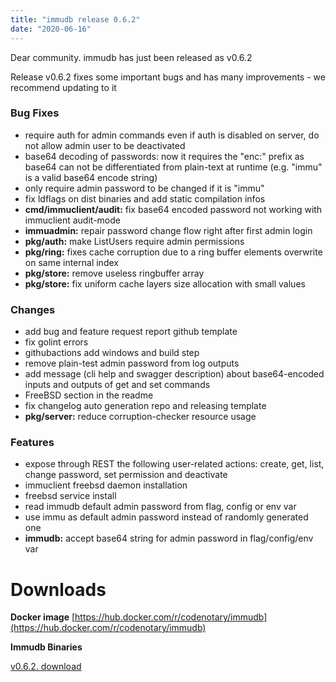 ```yaml
---
title: "immudb release 0.6.2"
date: "2020-06-16"
---
```


Dear community. immudb has just been released as v0.6.2

Release v0.6.2 fixes some important bugs and has many improvements - we recommend updating to it

### Bug Fixes

- require auth for admin commands even if auth is disabled on server, do not allow admin user to be deactivated
- base64 decoding of passwords: now it requires the "enc:" prefix as base64 can not be differentiated from plain-text at runtime (e.g. "immu" is a valid base64 encode string)
- only require admin password to be changed if it is "immu"
- fix ldflags on dist binaries and add static compilation infos
- **cmd/immuclient/audit:** fix base64 encoded password not working with immuclient audit-mode
- **immuadmin:** repair password change flow right after first admin login
- **pkg/auth:** make ListUsers require admin permissions
- **pkg/ring:** fixes cache corruption due to a ring buffer elements overwrite on same internal index
- **pkg/store:** remove useless ringbuffer array
- **pkg/store:** fix uniform cache layers size allocation with small values

### Changes

- add bug and feature request report github template
- fix golint errors
- githubactions add windows and build step
- remove plain-test admin password from log outputs
- add message (cli help and swagger description) about base64-encoded inputs and outputs of get and set commands
- FreeBSD section in the readme
- fix changelog auto generation repo and releasing template
- **pkg/server:** reduce corruption-checker resource usage

### Features

- expose through REST the following user-related actions: create, get, list, change password, set permission and deactivate
- immuclient freebsd daemon installation
- freebsd service install
- read immudb default admin password from flag, config or env var
- use immu as default admin password instead of randomly generated one
- **immudb:** accept base64 string for admin password in flag/config/env var

# Downloads

**Docker image** [https://hub.docker.com/r/codenotary/immudb](https://hub.docker.com/r/codenotary/immudb)

**Immudb Binaries**

[v0.6.2. download](https://github.com/codenotary/immudb/releases/tag/v0.6.2)
